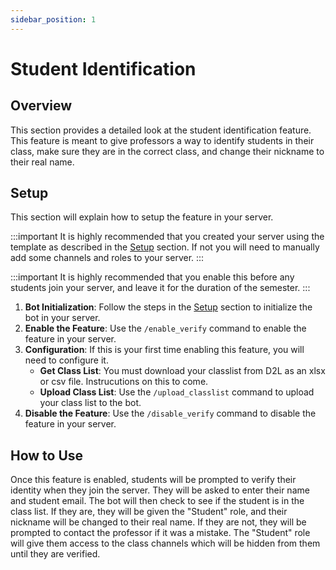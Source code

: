 ```yaml
---
sidebar_position: 1
---
```


# Student Identification

## Overview
This section provides a detailed look at the student identification feature. This feature is meant to give professors a way to identify students in their class, make sure they are in the correct class, and change their nickname to their real name.

## Setup
This section will explain how to setup the feature in your server.

:::important
It is highly recommended that you created your server using the template as described in the [Setup](/docs/usage/setup) section. If not you will need to manually add some channels and roles to your server.
:::

:::important
It is highly recommended that you enable this before any students join your server, and leave it for the duration of the semester.
:::

1. **Bot Initialization**: Follow the steps in the [Setup](/docs/usage/setup) section to initialize the bot in your server.
2. **Enable the Feature**: Use the `/enable_verify` command to enable the feature in your server.
3. **Configuration**: If this is your first time enabling this feature, you will need to configure it.
    - **Get Class List**: You must download your classlist from D2L as an xlsx or csv file. Instrucutions on this to come.
    - **Upload Class List**: Use the `/upload_classlist` command to upload your class list to the bot.
4. **Disable the Feature**: Use the `/disable_verify` command to disable the feature in your server.

## How to Use
Once this feature is enabled, students will be prompted to verify their identity when they join the server. They will be asked to enter their name and student email. The bot will then check to see if the student is in the class list. If they are, they will be given the "Student" role, and their nickname will be changed to their real name. If they are not, they will be prompted to contact the professor if it was a mistake. The "Student" role will give them access to the class channels which will be hidden from them until they are verified.
